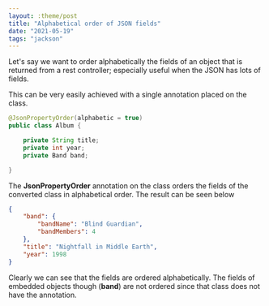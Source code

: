 ```yaml
---
layout: :theme/post
title: "Alphabetical order of JSON fields"
date: "2021-05-19"
tags: "jackson"
---
```


Let's say we want to order alphabetically the fields of an object that is returned from a rest controller; especially useful when the JSON has lots of fields.

This can be very easily achieved with a single annotation placed on the class.

```java
@JsonPropertyOrder(alphabetic = true)
public class Album {

    private String title;
    private int year;
    private Band band;

}
```

The **JsonPropertyOrder** annotation on the class orders the fields of the converted class in alphabetical order. The result can be seen below

```json
{
    "band": {
        "bandName": "Blind Guardian",
        "bandMembers": 4
    },
    "title": "Nightfall in Middle Earth",
    "year": 1998
}
```

Clearly we can see that the fields are ordered alphabetically. The fields of embedded objects though (**band**) are not ordered since that class does not have the annotation.
